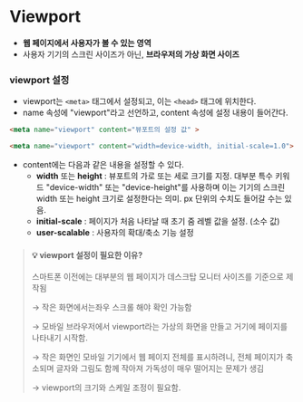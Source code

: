 # Viewport

+ **웹 페이지에서 사용자가 볼 수 있는 영역**
+ 사용자 기기의 스크린 사이즈가 아닌, **브라우저의 가상 화면 사이즈**



### viewport 설정

+ viewport는 `<meta>` 태그에서 설정되고, 이는 `<head>` 태그에 위치한다.
+ name 속성에 "viewport"라고 선언하고, content 속성에 설정 내용이 들어간다.

```html
<meta name="viewport" content="뷰포트의 설정 값" >

<meta name="viewport" content="width=device-width, initial-scale=1.0">
```

+ content에는 다음과 같은 내용을 설정할 수 있다.
  + **width** 또는 **height** :  뷰포트의 가로 또는 세로 크기를 지정. 대부분 특수 키워드 "device-width" 또는 "device-height"를 사용하며 이는  기기의 스크린 width 또는 height 크기로 설정한다는 의미. px 단위의 수치도 들어갈 수는 있음.
  + **initial-scale** : 페이지가 처음 나타날 때 초기 줌 레벨 값을 설정. (소수 값)
  + **user-scalable** : 사용자의 확대/축소 기능 설정



> #### 💡 viewport 설정이 필요한 이유?
>
> 스마트폰 이전에는 대부분의 웹 페이지가 데스크탑 모니터 사이즈를 기준으로 제작됨
>
> → 작은 화면에서는좌우 스크롤 해야 확인 가능함
>
> → 모바일 브라우저에서 viewport라는 가상의 화면을 만들고 거기에 페이지를 나타내기 시작함.
>
> → 작은 화면인 모바일 기기에서 웹 페이지 전체를 표시하려니, 전체 페이지가 축소되며 글자와 그림도 함께 작아져 가독성이 매우 떨어지는 문제가 생김
>
> → viewport의 크기와 스케일 조정이 필요함.

